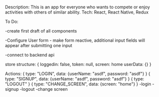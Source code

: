 Description: This is an app for everyone who wants to compete or enjoy activities with others of similar ability.
Tech: React, React Native, Redux

To Do:

-create first draft of all components

-Configure User form - make form reactive, additional input fields will appear after submitting one input

-connect to backend api

store structure:
{
loggedin: false,
token: null,
screen: home
userData: {}
}

Actions:
{
type: "LOGIN",
data: {userName: "asdf", password: "asdf"}
}
{
type: "SIGNUP",
data: {userName: "asdf", password: "asdf"}
}
{
type: "LOGOUT"
}
{
type: "CHANGE_SCREEN",
data: {screen: "home"}
}
-login
-signup
-logout
-change screen
